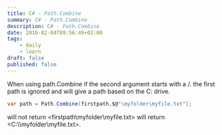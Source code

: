 ```yaml
---
title: C# - Path.Combine
summary: C# - Path.Combine
description: C# - Path.Combine
date: 2016-02-04T09:56:49+02:00
tags: 
    - daily
    - learn
draft: false
published: false
---
```


When using path.Combine if the second argument starts with a /. the first path is ignored and will give a path based on the C: drive.
```csharp
var path = Path.Combine(firstpath,$@"\myfolder\myfile.txt");
```

will not return <firstpath\myfolder\myfile.txt> will return <C:\\\myfolder\myfile.txt>.